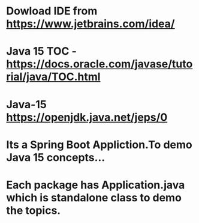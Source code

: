 # Dowload IDE from https://www.jetbrains.com/idea/
# Java 15 TOC - https://docs.oracle.com/javase/tutorial/java/TOC.html
# Java-15 https://openjdk.java.net/jeps/0
# Its a Spring Boot Appliction.To demo Java 15 concepts... 
# Each package has Application.java which is standalone class to demo the topics.
